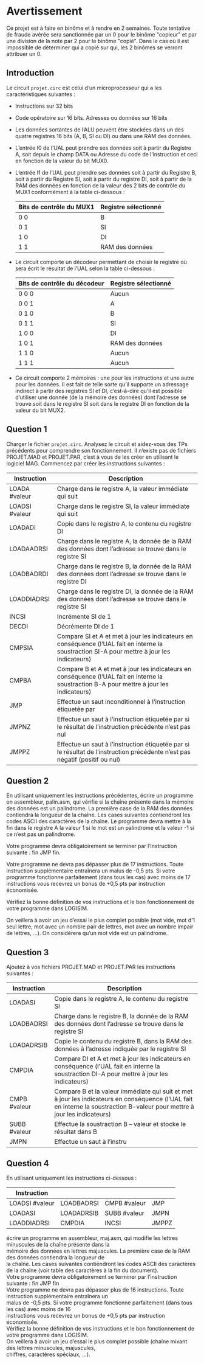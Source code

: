 # Avertissement

Ce projet est à faire en binôme et à rendre en 2 semaines. Toute tentative de fraude avérée sera sanctionnée par un 0 pour le binôme "copieur" et par une division de la note par 2 pour le binôme "copié". Dans le cas où il est impossible de déterminer qui a copié sur qui, les 2 binômes se verront attribuer un 0.

## Introduction

Le circuit `projet.circ` est celui d’un microprocesseur qui a les caractéristiques suivantes :

- Instructions sur 32 bits
- Code opératoire sur 16 bits. Adresses ou données sur 16 bits
- Les données sortantes de l’ALU peuvent être stockées dans un des quatre registres 16 bits (A, B, SI ou DI) ou dans une RAM des données.
- L’entrée I0 de l’UAL peut prendre ses données soit à partir du Registre A, soit depuis le champ DATA ou Adresse du code de l’instruction et ceci en fonction de la valeur du bit MUX0.
- L’entrée I1 de l’UAL peut prendre ses données soit à partir du Registre B, soit à partir du Registre SI, soit à partir du registre DI, soit à partir de la RAM des données en fonction de la valeur des 2 bits de contrôle du MUX1 conformément à la table ci-dessous :

  | Bits de contrôle du MUX1 | Registre sélectionné |
  |--------------------------|----------------------|
  | 0 0                      | B                    |
  | 0 1                      | SI                   |
  | 1 0                      | DI                   |
  | 1 1                      | RAM des données      |
- Le circuit comporte un décodeur permettant de choisir le registre où sera écrit le résultat de l’UAL selon la table ci-dessous :

  | Bits de contrôle du décodeur | Registre sélectionné |
  |------------------------------|----------------------|
  | 0 0 0                        | Aucun                |
  | 0 0 1                        | A                    |
  | 0 1 0                        | B                    |
  | 0 1 1                        | SI                   |
  | 1 0 0                        | DI                   |
  | 1 0 1                        | RAM des données      |
  | 1 1 0                        | Aucun                |
  | 1 1 1                        | Aucun                |
- Ce circuit comporte 2 mémoires : une pour les instructions et une autre pour les données. Il est fait de telle sorte qu’il supporte un adressage indirect à partir des registres SI et DI, c’est-à-dire qu’il est possible d’utiliser une donnée (de la mémoire des données) dont l’adresse se trouve soit dans le registre SI soit dans le registre DI en fonction de la valeur du bit MUX2.

## Question 1

Charger le fichier `projet.circ`. Analysez le circuit et aidez-vous des TPs précédents pour comprendre son fonctionnement. Il n’existe pas de fichiers PROJET.MAD et PROJET.PAR, c’est à vous de les créer en utilisant le logiciel MAG. Commencez par créer les instructions suivantes :

| Instruction    | Description                                                                                                                                  |
|----------------|----------------------------------------------------------------------------------------------------------------------------------------------|
| LOADA #valeur  | Charge dans le registre A, la valeur immédiate qui suit                                                                                      |
| LOADSI #valeur | Charge dans le registre SI, la valeur immédiate qui suit                                                                                     |
| LOADADI        | Copie dans le registre A, le contenu du registre DI                                                                                          |
| LOADAADRSI     | Charge dans le registre A, la donnée de la RAM des données dont l’adresse se trouve dans le registre SI                                      |
| LOADBADRDI     | Charge dans le registre B, la donnée de la RAM des données dont l’adresse se trouve dans le registre DI                                      |
| LOADDIADRSI    | Charge dans le registre DI, la donnée de la RAM des données dont l’adresse se trouve dans le registre SI                                     |
| INCSI          | Incrémente SI de 1                                                                                                                           |
| DECDI          | Décrémente DI de 1                                                                                                                           |
| CMPSIA         | Compare SI et A et met à jour les indicateurs en conséquence (l’UAL fait en interne la soustraction SI-A pour mettre à jour les indicateurs) |
| CMPBA          | Compare B et A et met à jour les indicateurs en conséquence (l’UAL fait en interne la soustraction B-A pour mettre à jour les indicateurs)   |
| JMP <label>    | Effectue un saut inconditionnel à l’instruction étiquetée par <label>                                                                        |
| JMPNZ <label>  | Effectue un saut à l’instruction étiquetée par <label> si le résultat de l’instruction précédente n’est pas nul                              |
| JMPPZ <label>  | Effectue un saut à l’instruction étiquetée par <label> si le résultat de l’instruction précédente n’est pas négatif (positif ou nul)         |

## Question 2

En utilisant uniquement les instructions précédentes, écrire un programme en assembleur, palin.asm, qui vérifie si la chaîne présente dans la mémoire des données est un palindrome. La première case de la RAM des données contiendra la longueur de la chaîne. Les cases suivantes contiendront les codes ASCII des caractères de la chaîne. Le programme devra mettre à la fin dans le registre A la valeur 1 si le mot est un palindrome et la valeur -1 si ce n’est pas un palindrome.

Votre programme devra obligatoirement se terminer par l’instruction suivante : fin JMP fin.

Votre programme ne devra pas dépasser plus de 17 instructions. Toute instruction supplémentaire entraînera un malus de -0,5 pts. Si votre programme fonctionne parfaitement (dans tous les cas) avec moins de 17 instructions vous recevrez un bonus de +0,5 pts par instruction économisée.

Vérifiez la bonne définition de vos instructions et le bon fonctionnement de votre programme dans LOGISIM.

On veillera à avoir un jeu d’essai le plus complet possible (mot vide, mot d’1 seul lettre, mot avec un nombre pair de lettres, mot avec un nombre impair de lettres, …). On considérera qu’un mot vide est un palindrome.

## Question 3

Ajoutez à vos fichiers PROJET.MAD et PROJET.PAR les instructions suivantes :

| Instruction  | Description                                                                                                                                                                |
|--------------|----------------------------------------------------------------------------------------------------------------------------------------------------------------------------|
| LOADASI      | Copie dans le registre A, le contenu du registre SI                                                                                                                        |
| LOADBADRSI   | Charge dans le registre B, la donnée de la RAM des données dont l’adresse se trouve dans le registre SI                                                                    |
| LOADADRSIB   | Copie le contenu du registre B, dans la RAM des données à l’adresse indiquée par le registre SI                                                                            |
| CMPDIA       | Compare DI et A et met à jour les indicateurs en conséquence (l’UAL fait en interne la soustraction DI-A pour mettre à jour les indicateurs)                               |
| CMPB #valeur | Compare B et la valeur immédiate qui suit et met à jour les indicateurs en conséquence (l’UAL fait en interne la soustraction B-valeur pour mettre à jour les indicateurs) |
| SUBB #valeur | Effectue la soustraction B – valeur et stocke le résultat dans B                                                                                                           |
| JMPN <label> | Effectue un saut à l’instru                                                                                                                                                |

## Question 4

En utilisant uniquement les instructions ci-dessous :

| Instruction                                                                                                        |            |              |               |
|--------------------------------------------------------------------------------------------------------------------|------------|--------------|---------------|
| LOADSI #valeur                                                                                                     | LOADBADRSI | CMPB #valeur | JMP <label>   |
| LOADASI                                                                                                            | LOADADRSIB | SUBB #valeur | JMPN <label>  |
| LOADDIADRSI                                                                                                        | CMPDIA     | INCSI        | JMPPZ <label> |


 écrire un programme en assembleur, maj.asm, qui modifie les lettres minuscules de la chaîne présente dans la       
 mémoire des données en lettres majuscules. La première case de la RAM des données contiendra la longueur de        
 la chaîne. Les cases suivantes contiendront les codes ASCII des caractères de la chaîne (voir table des caractères 
 à la fin du document).                                                                                             
 Votre programme devra obligatoirement se terminer par l’instruction suivante : fin JMP fin                         
 Votre programme ne devra pas dépasser plus de 16 instructions. Toute instruction supplémentaire entraînera un      
 malus de -0,5 pts. Si votre programme fonctionne parfaitement (dans tous les cas) avec moins de 16                 
 instructions vous recevrez un bonus de +0,5 pts par instruction économisée.                                        
 Vérifiez la bonne définition de vos instructions et le bon fonctionnement de votre programme dans LOGISIM.         
 On veillera à avoir un jeu d’essai le plus complet possible (chaîne mixant des lettres minuscules, majuscules,     
 chiffres, caractères spéciaux, …).                                                                                 
